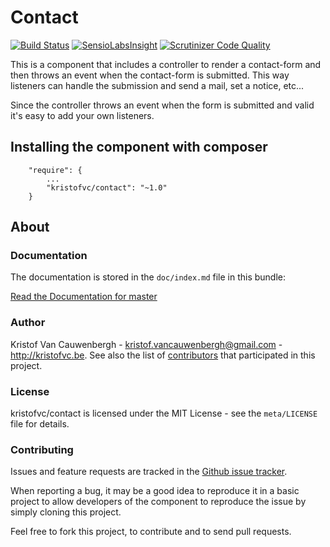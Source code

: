 # Contact 
[![Build Status](https://travis-ci.org/kristofvc/contact.svg)](https://travis-ci.org/kristofvc/contact) 
[![SensioLabsInsight](https://insight.sensiolabs.com/projects/cce4c027-116c-4475-9650-e0afc41391d0/mini.png)](https://insight.sensiolabs.com/projects/cce4c027-116c-4475-9650-e0afc41391d0)
[![Scrutinizer Code Quality](https://scrutinizer-ci.com/g/kristofvc/contact/badges/quality-score.png?b=master)](https://scrutinizer-ci.com/g/kristofvc/contact/?branch=master)

This is a component that includes a controller to render a contact-form and then throws an event when the contact-form is submitted.
This way listeners can handle the submission and send a mail, set a notice, etc...

Since the controller throws an event when the form is submitted and valid it's easy to add your own listeners. 

## Installing the component with composer

```
    "require": {
        ...
        "kristofvc/contact": "~1.0"
    }
```

## About

### Documentation

The documentation is stored in the `doc/index.md` file in this bundle:

[Read the Documentation for master](https://github.com/kristofvc/contact/blob/master/doc/index.md)

### Author

Kristof Van Cauwenbergh - <kristof.vancauwenbergh@gmail.com> - <http://kristofvc.be>.
See also the list of [contributors](https://github.com/kristofvc/contact/contributors) that participated in this project.

### License

kristofvc/contact is licensed under the MIT License - see the `meta/LICENSE` file for details.

### Contributing

Issues and feature requests are tracked in the [Github issue tracker](https://github.com/kristofvc/contact/issues).

When reporting a bug, it may be a good idea to reproduce it in a basic project
to allow developers of the component to reproduce the issue by simply cloning this project.

Feel free to fork this project, to contribute and to send pull requests.
